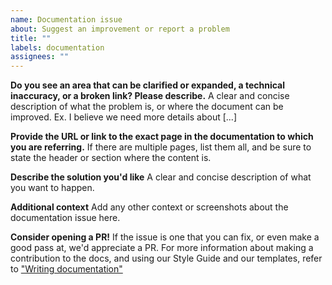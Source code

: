 ```yaml
---
name: Documentation issue
about: Suggest an improvement or report a problem
title: ""
labels: documentation
assignees: ""
---
```


**Do you see an area that can be clarified or expanded, a technical inaccuracy, or a broken link? Please describe.**
A clear and concise description of what the problem is, or where the document can be improved. Ex. I believe we need more details about [...]

**Provide the URL or link to the exact page in the documentation to which you are referring.**
If there are multiple pages, list them all, and be sure to state the header or section where the content is.

**Describe the solution you'd like**
A clear and concise description of what you want to happen.

**Additional context**
Add any other context or screenshots about the documentation issue here.

**Consider opening a PR!**
If the issue is one that you can fix, or even make a good pass at, we'd appreciate a PR. For more information about making a contribution to the docs, and using our Style Guide and our templates, refer to ["Writing documentation"](https://docs.goauthentik.io/docs/developer-docs/docs/writing-documentation.)